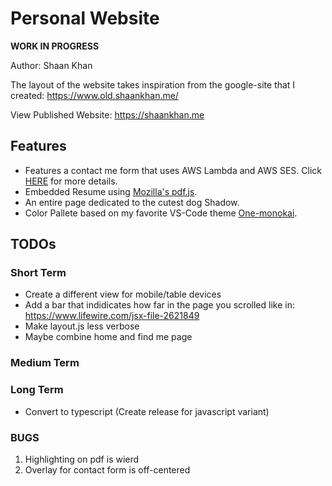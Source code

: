 # Personal Website

**WORK IN PROGRESS**

Author: Shaan Khan

The layout of the website takes inspiration from the google-site that I created:
https://www.old.shaankhan.me/

View Published Website: https://shaankhan.me

## Features
- Features a contact me form that uses AWS Lambda and AWS SES.  Click [HERE](https://github.com/ContactShaanKhan/Contact-Me-Form) for more details.
- Embedded Resume using [Mozilla's pdf.js](https://github.com/mozilla/pdf.js).
- An entire page dedicated to the cutest dog Shadow.
- Color Pallete based on my favorite VS-Code theme [One-monokai](https://github.com/azemoh/vscode-one-monokai/blob/master/colors.scss).

## TODOs
### Short Term 
- Create a different view for mobile/table devices   
- Add a bar that indidicates how far in the page you scrolled like in: https://www.lifewire.com/jsx-file-2621849  
- Make layout.js less verbose   
- Maybe combine home and find me page

### Medium Term 

### Long Term
- Convert to typescript (Create release for javascript variant)


### BUGS 
1. Highlighting on pdf is wierd  
2. Overlay for contact form is off-centered